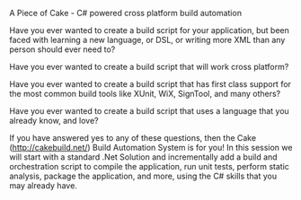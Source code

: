 A Piece of Cake - C# powered cross platform build automation

Have you ever wanted to create a build script for your application, but been faced with learning a new language, or DSL, or writing more XML than any person should ever need to?

Have you ever wanted to create a build script that will work cross platform?

Have you ever wanted to create a build script that has first class support for the most common build tools like XUnit, WiX, SignTool, and many others?

Have you ever wanted to create a build script that uses a language that you already know, and love?

If you have answered yes to any of these questions, then the Cake (http://cakebuild.net/) Build Automation System is for you!  In this session we will start with a standard .Net Solution and incrementally add a build and orchestration script to compile the application, run unit tests, perform static analysis, package the application, and more, using the C# skills that you may already have.

